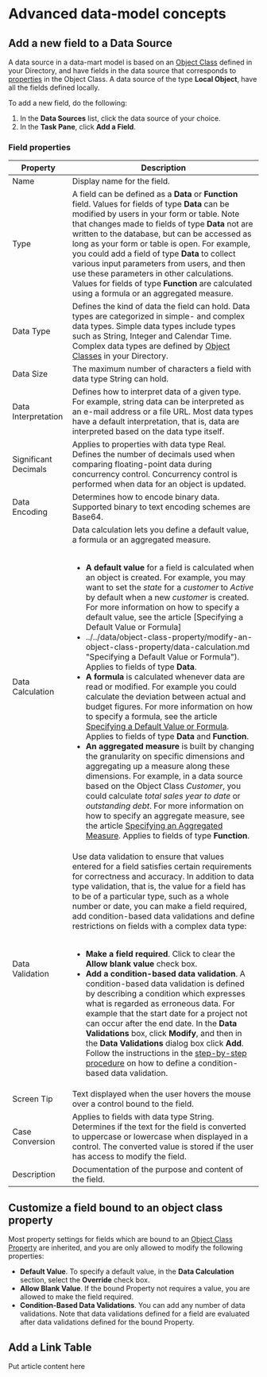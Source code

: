 # Advanced data-model concepts


## Add a new field to a Data Source

A data source in a data-mart model is based on an [Object Class](../../../developers/defining-an-app-model/data/object-class/index.md) defined in your Directory, and have fields in the data source that corresponds to [properties](../../../developers/defining-an-app-model/data/object-class-property/index.md "Object Class Property") in the Object Class. A data source of the type **Local Object**, have all the fields defined locally.

To add a new field, do the following:

1.  In the **Data Sources** list, click the data source of your choice.
2.  In the **Task Pane**, click **Add a Field**.

### Field properties

| Property                         | Description                                          |
|----------------------------------|------------------------------------------------------|
| Name                             | Display name for the field.                          |
| Type                             | A field can be defined as a **Data** or **Function** field. Values for fields of type **Data** can be modified by users in your form or table. Note that changes made to fields of type **Data** not are written to the database, but can be accessed as long as your form or table is open. For example, you could add a field of type **Data** to collect various input parameters from users, and then use these parameters in other calculations. Values for fields of type **Function** are calculated using a formula or an aggregated measure. |
| Data Type                        | Defines the kind of data the field can hold. Data types are categorized in simple- and complex data types. Simple data types include types such as String, Integer and Calendar Time. Complex data types are defined by [Object Classes](../../../developers/defining-an-app-model/data/object-class/index.md) in your Directory. |
| Data Size                        | The maximum number of characters a field with data type String can hold. |
| Data Interpretation              | Defines how to interpret data of a given type. For example, string data can be interpreted as an e-mail address or a file URL. Most data types have a default interpretation, that is, data are interpreted based on the data type itself. |
| Significant Decimals             | Applies to properties with data type Real. Defines the number of decimals used when comparing floating-point data during concurrency control. Concurrency control is performed when data for an object is updated. |
| Data Encoding                    | Determines how to encode binary data. Supported binary to text encoding schemes are Base64. |
| Data Calculation                 | Data calculation lets you define a default value, a formula or an aggregated measure.<br><br><ul><li>**A default value** for a field is calculated when an object is created. For example, you may want to set the *state* for a *customer* to *Active* by default when a new *customer* is created. For more information on how to specify a default value, see the article [Specifying a Default Value or Formula]</li><li>../../data/object-class-property/modify-an-object-class-property/data-calculation.md "Specifying a Default Value or Formula"). Applies to fields of type **Data**.</li><li>**A formula** is calculated whenever data are read or modified. For example you could calculate the deviation between actual and budget figures. For more information on how to specify a formula, see the article [Specifying a Default Value or Formula](../../../developers/defining-an-app-model/data/object-class-property/modify-an-object-class-property/data-calculation.md "Specifying a Default Value or Formula"). Applies to fields of type **Data** and **Function**.</li><li>**An aggregated measure** is built by changing the granularity on specific dimensions and aggregating up a measure along these dimensions. For example, in a data source based on the Object Class *Customer*, you could calculate *total sales year to date* or *outstanding debt*. For more information on how to specify an aggregate measure, see the article [Specifying an Aggregated Measure](../../../developers/installation-and-configuration/configure-and-maintain-genus-server/specifying-an-aggregated-measure.md "Specifying an Aggregated Measure"). Applies to fields of type **Function**.</li></ul> |
| Data Validation                  | Use data validation to ensure that values entered for a field satisfies certain requirements for correctness and accuracy. In addition to data type validation, that is, the value for a field has to be of a particular type, such as a whole number or date, you can make a field required, add condition-based data validations and define restrictions on fields with a complex data type:<br><br><ul><li>**Make a field required**. Click to clear the **Allow blank value** check box.</li><li>**Add a condition-based data validation**. A condition-based data validation is defined by describing a condition which expresses what is regarded as erroneous data. For example that the start date for a project not can occur after the end date. In the **Data Validations** box, click **Modify**, and then in the **Data Validations** dialog box click **Add**. Follow the instructions in the [step-by-step procedure](../../../developers/defining-an-app-model/data/object-class-property/modify-an-object-class-property/specifying-a-conditionbased-data-validation.md "Specifying a Condition-Based Data Validation") on how to define a condition-based data validation.</li></ul> |
| Screen Tip                        | Text displayed when the user hovers the mouse over a control bound to the field. |
| Case Conversion                   | Applies to fields with data type String. Determines if the text for the field is converted to uppercase or lowercase when displayed in a control. The converted value is stored if the user has access to modify the field. |
| Description                       | Documentation of the purpose and content of the field. |



## Customize a field bound to an object class property

Most property settings for fields which are bound to an [Object Class Property](../../../developers/defining-an-app-model/data/object-class-property/index.md "Object Class Property") are inherited, and you are only allowed to modify the following properties:

*   **Default Value**. To specify a default value, in the **Data Calculation** section, select the **Override** check box.
*   **Allow Blank Value**. If the bound Property not requires a value, you are allowed to make the field required.
*   **Condition-Based Data Validations**. You can add any number of data validations. Note that data validations defined for a field are evaluated after data validations defined for the bound Property.






## Add a Link Table

Put article content here

